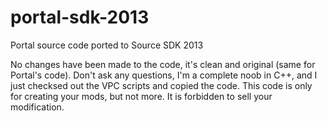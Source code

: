 # portal-sdk-2013
Portal source code ported to Source SDK 2013

No changes have been made to the code, it's clean and original (same for Portal's code). Don't ask any questions, I'm a complete noob in C++, and I just checksed out the VPC scripts and copied the code.
This code is only for creating your mods, but not more. It is forbidden to sell your modification.


